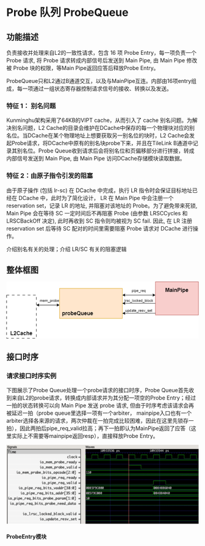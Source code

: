 # Probe 队列 ProbeQueue

## 功能描述
负责接收并处理来自L2的一致性请求，包含 16 项 Probe Entry，每一项负责一个Probe 请求, 将 Probe 请求转成内部信号后发送到 Main Pipe, 由 Main Pipe 修改被 Probe 块的权限，等Main Pipe返回应答后释放Probe Entry。

ProbeQueue只和L2通过B通道交互，以及与MainPipe互连。内部由16项entry组成，每一项通过一组状态寄存器控制请求信号的接收、转换以及发送。

### 特征 1： 别名问题

Kunminghu架构采用了64KB的VIPT cache，从而引入了 cache 别名问题。为解决别名问题，L2 Cache的目录会维护在DCache中保存的每一个物理块对应的别名位。当DCache在某个物理地址上想要获取另一别名位的块时，L2 Cache会发起Probe请求，将DCache中原有的别名块probe下来，并且在TileLink B通道中记录其别名位。Probe Queue收到请求后会将别名位和页偏移部分进行拼接，转成内部信号发送到 Main Pipe, 由 Main Pipe 访问DCache存储模块读取数据。

### 特征 2：由原子指令引发的阻塞

由于原子操作 (包括 lr-sc) 在 DCache 中完成，执行 LR 指令时会保证目标地址已经在 DCache 中，此时为了简化设计， LR 在 Main Pipe 中会注册一个 reservation set，记录 LR 的地址, 并阻塞对该地址的 Probe。为了避免带来死锁, Main Pipe 会在等待 SC 一定时间后不再阻塞 Probe (由参数 LRSCCycles 和 LRSCBackOff 决定), 此时再收到 SC 指令则均被视为 SC fail. 因此, 在 LR 注册 reservation set 后等待 SC 配对的时间里需要阻塞 Probe 请求对 DCache 进行操作。

介绍别名有关的处理；介绍 LR/SC 有关的阻塞逻辑

## 整体框图

![ProbeSnoop流程图](./figure/DCache-ProbeSnoop.png)



## 接口时序
### 请求接口时序实例
下图展示了Probe Queue处理一个probe请求的接口时序，Probe Queue首先收到来自L2的probe请求，转换成内部请求并为其分配一项空的Probe Entry；经过一拍的状态转换可以向 Main Pipe 发送 probe 请求, 但由于时序考虑该请求会再被延迟一拍（probe queue里选择一项有一个arbiter， mainpipe入口也有一个arbiter选择各来源的请求，两次仲裁在一拍完成比较困难，因此在这里先锁存一拍），因此两拍后pipe_req_valid拉高；再下一拍即认为MainPipe返回了应答（这里实际上不需要等mainpipe返回resp），直接释放Probe Entry。

![ProbeSnoop时序](./figure/DCache-ProbeSnoop-Timing.png)

#### ProbeEntry模块

